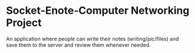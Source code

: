 # Socket-Enote-Computer Networking Project
An application where people can write their notes (writing/pic/files) and save them to the server and review them whenever needed.
